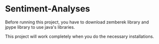 # Sentiment-Analyses

Before running this project, you have to download zemberek library and jpype library to use java's libraries.

This project will work completely when you do the necessary installations.
